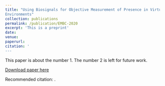 ```yaml
---
title: "Using Biosignals for Objective Measurement of Presence in Virtual Reality
Environments"
collection: publications
permalink: /publication/EMBC-2020
excerpt: 'This is a preprint'
date: 
venue: 
paperurl: 
citation: '
---
```

This paper is about the number 1. The number 2 is left for future work.

[Download paper here](http://academicpages.github.io/files/EMBC-2020.pdf)

Recommended citation: .
